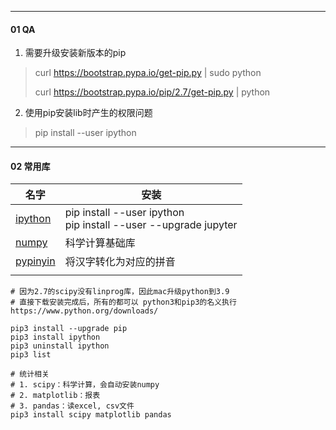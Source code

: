 

---
#### 01 QA

1. 需要升级安装新版本的pip
> curl https://bootstrap.pypa.io/get-pip.py | sudo python
>
> curl https://bootstrap.pypa.io/pip/2.7/get-pip.py | python

2. 使用pip安装lib时产生的权限问题
> pip install --user ipython 



---

#### 02 常用库

| 名字                                          | 安装                                                         |
| --------------------------------------------- | ------------------------------------------------------------ |
| [ipython](https://ipython.org/)               | pip install --user ipython<br/>pip install --user --upgrade jupyter |
| [numpy](http://www.numpy.org/)                | 科学计算基础库                                               |
| [pypinyin](https://pypi.org/project/pypinyin) | 将汉字转化为对应的拼音                                       |
|                                               |                                                              |



```shell
# 因为2.7的scipy没有linprog库，因此mac升级python到3.9
# 直接下载安装完成后，所有的都可以 python3和pip3的名义执行
https://www.python.org/downloads/

pip3 install --upgrade pip
pip3 install ipython
pip3 uninstall ipython
pip3 list

# 统计相关
# 1. scipy：科学计算，会自动安装numpy
# 2. matplotlib：报表
# 3. pandas：读excel, csv文件
pip3 install scipy matplotlib pandas


```

